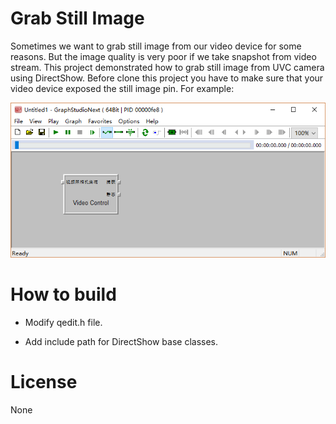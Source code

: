 Grab Still Image
================
Sometimes we want to grab still image from our video device for some reasons. But the image quality is very poor if we take snapshot from video stream. This project demonstrated how to grab still image from UVC camera using DirectShow. Before clone this project you have to make sure that your video device exposed the still image pin. For example:  

[![N|Solid](https://github.com/csuft/GrabStillImage/raw/master/screenshot/2017-04-25_133518.png)]()

How to build
============
- Modify qedit.h file.

- Add include path for DirectShow base classes.

License
=======
None